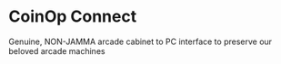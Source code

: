 # CoinOp Connect
Genuine, NON-JAMMA arcade cabinet to PC interface to preserve our beloved arcade machines
